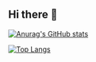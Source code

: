 ## Hi there 👋

<!--
**wangzijian1010/wangzijian1010** is a ✨ _special_ ✨ repository because its `README.md` (this file) appears on your GitHub profile.

Here are some ideas to get you started:
- 📫 How to reach me: ryanadkins512@gmail.com
-->

[![Anurag's GitHub stats](https://github-readme-stats.vercel.app/api?username=wangzijian1010)](https://github.com/wangzijian1010/github-readme-stats)


[![Top Langs](https://github-readme-stats.vercel.app/api/top-langs/?username=wangzijian1010&layout=compact)](https://github.com/wangzijian1010/github-readme-stats)
